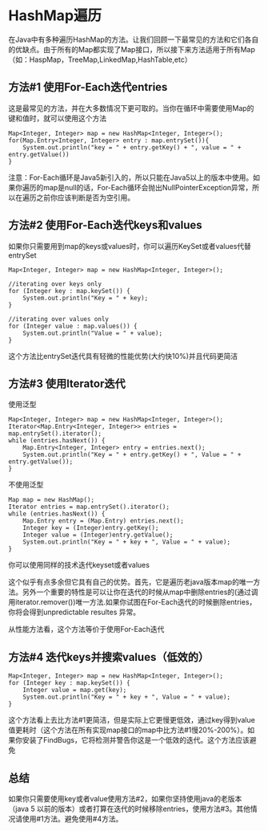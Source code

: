 # HashMap遍历 #

在Java中有多种遍历HashMap的方法。让我们回顾一下最常见的方法和它们各自的优缺点。由于所有的Map都实现了Map接口，所以接下来方法适用于所有Map（如：HaspMap，TreeMap,LinkedMap,HashTable,etc）

## 方法#1 使用For-Each迭代entries ##

这是最常见的方法，并在大多数情况下更可取的。当你在循环中需要使用Map的键和值时，就可以使用这个方法

	Map<Integer, Integer> map = new HashMap<Integer, Integer>();
	for(Map.Entry<Integer, Integer> entry : map.entrySet()){
		System.out.println("key = " + entry.getKey() + ", value = " + entry.getValue())
	}

注意：For-Each循环是Java5新引入的，所以只能在Java5以上的版本中使用。如果你遍历的map是null的话，For-Each循环会抛出NullPointerException异常，所以在遍历之前你应该判断是否为空引用。

## 方法#2 使用For-Each迭代keys和values ##

如果你只需要用到map的keys或values时，你可以遍历KeySet或者values代替entrySet

	Map<Integer, Integer> map = new HashMap<Integer, Integer>();

	//iterating over keys only
	for (Integer key : map.keySet()) {
    	System.out.println("Key = " + key);
	}

	//iterating over values only
	for (Integer value : map.values()) {
    	System.out.println("Value = " + value);
	}

这个方法比entrySet迭代具有轻微的性能优势(大约快10%)并且代码更简洁

## 方法#3 使用Iterator迭代 ##

使用泛型

	Map<Integer, Integer> map = new HashMap<Integer, Integer>();
	Iterator<Map.Entry<Integer, Integer>> entries = map.entrySet().iterator();
	while (entries.hasNext()) {
    	Map.Entry<Integer, Integer> entry = entries.next();
    	System.out.println("Key = " + entry.getKey() + ", Value = " + entry.getValue());
	}

不使用泛型

	Map map = new HashMap();
	Iterator entries = map.entrySet().iterator();
	while (entries.hasNext()) {
    	Map.Entry entry = (Map.Entry) entries.next();
    	Integer key = (Integer)entry.getKey();
    	Integer value = (Integer)entry.getValue();
    	System.out.println("Key = " + key + ", Value = " + value);
	}

你可以使用同样的技术迭代keyset或者values

这个似乎有点多余但它具有自己的优势。首先，它是遍历老java版本map的唯一方法。另外一个重要的特性是可以让你在迭代的时候从map中删除entries的(通过调用iterator.remover())唯一方法.如果你试图在For-Each迭代的时候删除entries，你将会得到unpredictable resultes 异常。

从性能方法看，这个方法等价于使用For-Each迭代

## 方法#4 迭代keys并搜索values（低效的） ##

	Map<Integer, Integer> map = new HashMap<Integer, Integer>();
	for (Integer key : map.keySet()) {
    	Integer value = map.get(key);
    	System.out.println("Key = " + key + ", Value = " + value);
	}

这个方法看上去比方法#1更简洁，但是实际上它更慢更低效，通过key得到value值更耗时（这个方法在所有实现map接口的map中比方法#1慢20%-200%）。如果你安装了FindBugs，它将检测并警告你这是一个低效的迭代。这个方法应该避免

## 总结 ##

如果你只需要使用key或者value使用方法#2，如果你坚持使用java的老版本（java 5 以前的版本）或者打算在迭代的时候移除entries，使用方法#3。其他情况请使用#1方法。避免使用#4方法。

 